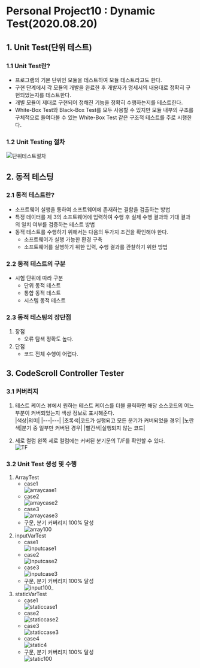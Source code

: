 # Personal Project10 : Dynamic Test(2020.08.20)

## 1. Unit Test(단위 테스트)

### 1.1 Unit Test란?
* 프로그램의 기본 단위인 모듈을 테스트하여 모듈 테스트라고도 한다.
* 구현 단계에서 각 모듈의 개발을 완료한 후 개발자가 명세서의 내용대로 정확히 구현되었는지를 테스트한다.
* 개별 모듈이 제대로 구현되어 정해진 기능을 정확히 수행하는지를 테스트한다.
* White-Box Test와 Black-Box Test를 모두 사용할 수 있지만 모듈 내부의 구조를 구체적으로 들여다볼 수 있는 White-Box Test 같은 구조적 테스트를 주로 시행한다.

### 1.2 Unit Testing 절차  
![단위테스트절차](/uploads/13b7eb9ab42058a893b86a205511d547/단위테스트절차.PNG)

## 2. 동적 테스팅

### 2.1 동적 테스트란?
* 소프트웨어 실행을 통하여 소프트웨어에 존재하는 결함을 검출하는 방법
* 특정 데이터를 제 3의 소프트웨어에 입력하여 수행 후 실제 수행 결과와 기대 결과의 일치 여부를 검증하는 테스트 방법
* 동적 테스트를 수행하기 위해서는 다음의 두가지 조건을 확인해야 한다.
  * 소프트웨어가 실행 가능한 환경 구축
  * 소프트웨어를 실행하기 위한 입력, 수행 결과를 관찰하기 위한 방법

### 2.2 동적 테스트의 구분
* 시험 단위에 따라 구분
  * 단위 동적 테스트
  * 통합 동적 테스트
  * 시스템 동적 테스트

### 2.3 동적 테스팅의 장단점
1. 장점
   * 오류 탐색 정확도 높다.
2. 단점
   * 코드 전체 수행이 어렵다.

## 3. CodeScroll Controller Tester

### 3.1 커버리지 
1. 테스트 케이스 뷰에서 원하는 테스트 케이스를 더블 클릭하면 해당 소스코드의 어느 부분이 커버되었는지 색상 정보로 표시해준다.  
   |색상|의미|
   |---|---|
   |초록색|코드가 실행되고 모든 분기가 커버되었을 경우|
   |노란색|분기 중 일부만 커버된 경우|
   |빨간색|실행되지 않는 코드|

2. 세로 컬럼
   왼쪽 세로 컬럼에는 커버된 분기문의 T/F를 확인할 수 있다.  
   ![TF](/uploads/4cc4ca02f4f236c8614a2bcc5a7bf532/TF.PNG)

### 3.2 Unit Test 생성 및 수행
1. ArrayTest
   * case1  
    ![arraycase1](/uploads/fb5120cd34aacb6cd2727a6554b032f6/arraycase1.PNG)
   * case2  
    ![arraycase2](/uploads/a2e4afdbe05e2809af997d9d29547c4f/arraycase2.PNG)
   * case3  
    ![arraycase3](/uploads/7a2ee0663c6751c0a4b9680cab7dc1dd/arraycase3.PNG)
   * 구문, 분기 커버리지 100% 달성  
    ![array100](/uploads/3bff0ba85b8050faeb46ace8998d7bb3/array100.PNG)
2. inputVarTest
   * case1  
    ![inputcase1](/uploads/afe854a74e47cf7ef9f4429fa496f0e3/inputcase1.PNG)
   * case2  
    ![inputcase2](/uploads/75e098175eb7a98772c21eac36c38cb7/inputcase2.PNG)
   * case3  
    ![inputcase3](/uploads/40a6400ce581b35097d57a13a27d5a7b/inputcase3.PNG)
   * 구문, 분기 커버리지 100% 달성  
    ![input100_](/uploads/90477415e6c814333424463b6af4e8d7/input100_.PNG)
3. staticVarTest
   * case1  
   ![staticcase1](/uploads/f241a85c1ae18f13f3ca2c519d84e107/staticcase1.PNG)
   * case2  
   ![staticcase2](/uploads/829ddef3b6dbc865451e67ade205a36b/staticcase2.PNG)
   * case3  
   ![staticcase3](/uploads/3b82be3eac3a06d743a75d90dbedb656/staticcase3.PNG)
   * case4  
   ![static4](/uploads/4854add4f679a7d2b98d56e5078e6873/static4.PNG)
   * 구문, 분기 커버리지 100% 달성  
   ![static100](/uploads/9ff61b2938769e56188732337fb29d53/static100.PNG)

   